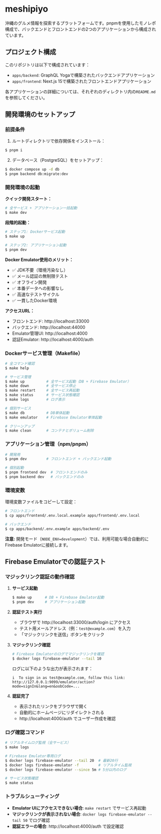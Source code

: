 # meshipiyo

沖縄のグルメ情報を探索するプラットフォームです。pnpmを使用したモノレポ構成で、バックエンドとフロントエンドの2つのアプリケーションから構成されています。

## プロジェクト構成

このリポジトリは以下で構成されています：

- `apps/backend`: GraphQL Yogaで構築されたバックエンドアプリケーション
- `apps/frontend`: Next.js 15で構築されたフロントエンドアプリケーション

各アプリケーションの詳細については、それぞれのディレクトリ内の`README.md`を参照してください。

## 開発環境のセットアップ

### 前提条件

1. ルートディレクトリで依存関係をインストール：

```bash
$ pnpm i
```

2. データベース（PostgreSQL）をセットアップ：

```bash
$ docker compose up -d db
$ pnpm backend db:migrate:dev
```

### 開発環境の起動

**クイック開発スタート：**

```bash
# 全サービス + アプリケーション一括起動
$ make dev
```

**段階的起動：**

```bash
# ステップ1: Dockerサービス起動
$ make up

# ステップ2: アプリケーション起動
$ pnpm dev
```

**Docker Emulator使用のメリット：**
- ✅ JDK不要（環境汚染なし）
- ✅ メール認証の無制限テスト
- ✅ オフライン開発
- ✅ 本番データへの影響なし
- ✅ 高速なテストサイクル
- ✅ 一貫したDocker環境

**アクセスURL：**
- フロントエンド: http://localhost:33000
- バックエンド: http://localhost:44000
- Emulator管理UI: http://localhost:4000
- 認証Emulator: http://localhost:4000/auth

### Dockerサービス管理（Makefile）

```bash
# 全コマンド確認
$ make help

# サービス管理
$ make up          # 全サービス起動（DB + Firebase Emulator）
$ make down        # 全サービス停止
$ make restart     # 全サービス再起動
$ make status      # サービス状態確認
$ make logs        # ログ表示

# 個別サービス
$ make db          # DB単体起動
$ make emulator    # Firebase Emulator単体起動

# クリーンアップ
$ make clean       # コンテナとボリューム削除
```

### アプリケーション管理（npm/pnpm）

```bash
# 開発用
$ pnpm dev         # フロントエンド + バックエンド起動

# 個別起動
$ pnpm frontend dev  # フロントエンドのみ
$ pnpm backend dev   # バックエンドのみ
```

### 環境変数

環境変数ファイルをコピーして設定：

```bash
# フロントエンド
$ cp apps/frontend/.env.local.example apps/frontend/.env.local

# バックエンド
$ cp apps/backend/.env.example apps/backend/.env
```

**注意:** 開発モード（`NODE_ENV=development`）では、利用可能な場合自動的にFirebase Emulatorに接続します。

## Firebase Emulatorでの認証テスト

### マジックリンク認証の動作確認

1. **サービス起動**
   ```bash
   $ make up      # DB + Firebase Emulator起動
   $ pnpm dev     # アプリケーション起動
   ```

2. **認証テスト実行**
   - ブラウザで http://localhost:33000/auth/login にアクセス
   - テスト用メールアドレス（例：`test@example.com`）を入力
   - 「マジックリンクを送信」ボタンをクリック

3. **マジックリンク確認**
   ```bash
   # Firebase Emulatorのログでマジックリンクを確認
   $ docker logs firebase-emulator --tail 10
   ```
   
   ログに以下のような出力が表示されます：
   ```
   i  To sign in as test@example.com, follow this link: 
   http://127.0.0.1:9099/emulator/action?mode=signIn&lang=en&oobCode=...
   ```

4. **認証完了**
   - 表示されたリンクをブラウザで開く
   - 自動的にホームページにリダイレクトされる
   - http://localhost:4000/auth でユーザー作成を確認

### ログ確認コマンド

```bash
# リアルタイムログ監視（全サービス）
$ make logs

# Firebase Emulator専用ログ
$ docker logs firebase-emulator --tail 20  # 最新20行
$ docker logs firebase-emulator -f         # リアルタイム監視
$ docker logs firebase-emulator --since 5m # 5分以内のログ

# サービス状態確認
$ make status
```

### トラブルシューティング

- **Emulator UIにアクセスできない場合**: `make restart` でサービス再起動
- **マジックリンクが表示されない場合**: `docker logs firebase-emulator --tail 50` でログ確認
- **認証エラーの場合**: http://localhost:4000/auth で設定確認
